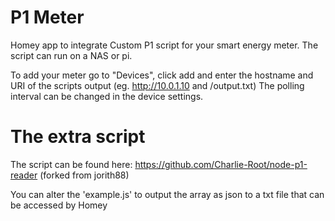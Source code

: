 # P1 Meter

Homey app to integrate Custom P1 script for your smart energy meter. The script can run on a NAS or pi.

To add your meter go to "Devices", click add and enter the hostname and URI of the scripts output (eg. http://10.0.1.10 and /output.txt)
The polling interval can be changed in the device settings.

# The extra script

The script can be found here:
https://github.com/Charlie-Root/node-p1-reader (forked from jorith88)

You can alter the 'example.js' to output the array as json to a txt file that can be accessed by Homey 

